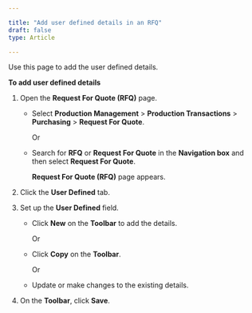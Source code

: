 ```yaml
---

title: "Add user defined details in an RFQ"
draft: false
type: Article

---
```


Use this page to add the user defined details.

**To add user defined details**

1. Open the **Request For Quote (RFQ)** page.

    - Select **Production Management** > **Production Transactions** > **Purchasing** > **Request For Quote**.

        Or

    - Search for **RFQ** or **Request For Quote** in the **Navigation box** and then select **Request For Quote**.

        **Request For Quote (RFQ)** page appears.

2. Click the **User Defined** tab.

3. Set up the **User Defined** field.

   - Click **New** on the **Toolbar** to add the details.

        Or

   - Click **Copy** on the **Toolbar**.

        Or

    - Update or make changes to the existing details.

4. On the **Toolbar**, click **Save**.